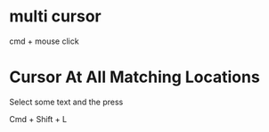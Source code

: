 # multi cursor

cmd + mouse click

# Cursor At All Matching Locations

Select some text and the press

Cmd + Shift + L
